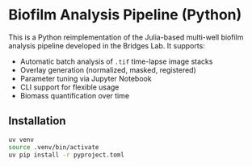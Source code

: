 #  Biofilm Analysis Pipeline (Python)

This is a Python reimplementation of the Julia-based multi-well biofilm analysis pipeline developed in the Bridges Lab. It supports:

-  Automatic batch analysis of `.tif` time-lapse image stacks
-  Overlay generation (normalized, masked, registered) 
-  Parameter tuning via Jupyter Notebook
-  CLI support for flexible usage
-  Biomass quantification over time


##  Installation

```bash
uv venv
source .venv/bin/activate
uv pip install -r pyproject.toml

